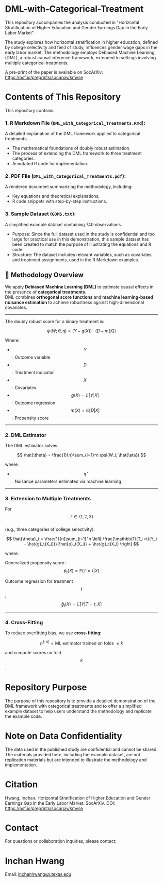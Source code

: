 # DML-with-Categorical-Treatment
This repository accompanies the analysis conducted in "Horizontal Stratification of Higher Education and Gender Earnings Gap in the Early Labor Market".

The study explores how horizontal stratification in higher education, defined by college selectivity and field of study, influences gender wage gaps in the early labor market. The methodology employs Debiased Machine Learning (DML), a robust causal inference framework, extended to settings involving multiple categorical treatments.

A pre-print of the paper is available on SocArXiv: https://osf.io/preprints/socarxiv/kmvse

# Contents of This Repository

This repository contains:

### 1. R Markdown File (`DML_with_Categorical_Treatments.Rmd`):  

A detailed explanation of the DML framework applied to categorical treatments.

- The mathematical foundations of doubly robust estimation.
- The process of extending the DML framework to three treatment categories.
- Annotated R code for implementation.

### 2. PDF File (`DML_with_Categorical_Treatments.pdf`):

A rendered document summarizing the methodology, including:

- Key equations and theoretical explanations.
- R code snippets with step-by-step instructions.

### 3. Sample Dataset (`GOMS.txt`):

A simplified example dataset containing 740 observations.

- Purpose: Since the full dataset used in the study is confidential and too large for practical use in this demonstration, this sample dataset has been created to match the purpose of illustrating the equations and R code.
- Structure: The dataset includes relevant variables, such as covariates and treatment assignments, used in the R Markdown examples.

## 📐 Methodology Overview

We apply **Debiased Machine Learning (DML)** to estimate causal effects in the presence of **categorical treatments**.  
DML combines **orthogonal score functions** and **machine learning-based nuisance estimation** to achieve robustness against high-dimensional covariates.

---

The doubly robust score for a binary treatment is:

$$
\psi(W; \theta, \eta) = \left( Y - g(X) \right) \cdot \left( D - m(X) \right)
$$


Where:

- $$Y$$: Outcome variable  
- $$D$$: Treatment indicator  
- $$X$$: Covariates  
- $$g(X) = \mathbb{E}[Y|X]$$: Outcome regression  
- $$m(X) = \mathbb{E}[D|X]$$: Propensity score  

---


### 2. DML Estimator
The DML estimator solves:

$$
\hat{\theta} = \frac{1}{n}\sum_{i=1}^n \psi(W_i; \hat{\eta})
$$

where:

- $$\hat{\eta}$$: Nuisance parameters estimated via machine learning  

---

### 3. Extension to Multiple Treatments
For 
$$ T \in \{1,2,3\}$$  
(e.g., three categories of college selectivity):

$$
\hat{\theta}_t = \frac{1}{n}\sum_{i=1}^n \left[ \frac{\mathbb{1}(T_i=t)(Y_i - \hat{g}_t(X_i))}{\hat{p}_t(X_i)} + \hat{g}_t(X_i) \right]
$$

where:

Generalized propensity score : 
$$\hat{p}_t(X) = \mathbb{P}(T=t|X)$$

Outcome regression for treatment $$t$$ :
$$\hat{g}_t(X) = \mathbb{E}[Y|T=t,X]$$

---

### 4. Cross-Fitting
To reduce overfitting bias, we use **cross-fitting**:

$$
\hat{\eta}^{(-k)} = \text{ML estimator trained on folds } \neq k
$$

and compute scores on fold $$k$$.


# Repository Purpose
The purpose of this repository is to provide a detailed demonstration of the DML framework with categorical treatments and to offer a simplified example dataset to help users understand the methodology and replicate the example code.


# Note on Data Confidentiality
The data used in the published study are confidential and cannot be shared. The materials provided here, including the example dataset, are not replication materials but are intended to illustrate the methodology and implementation.

# Citation
Hwang, Inchan. Horizontal Stratification of Higher Education and Gender Earnings Gap in the Early Labor Market. SocArXiv. DOI: https://osf.io/preprints/socarxiv/kmvse

# Contact
For questions or collaboration inquiries, please contact:
# Inchan Hwang
Email: inchanhwang@utexas.edu
